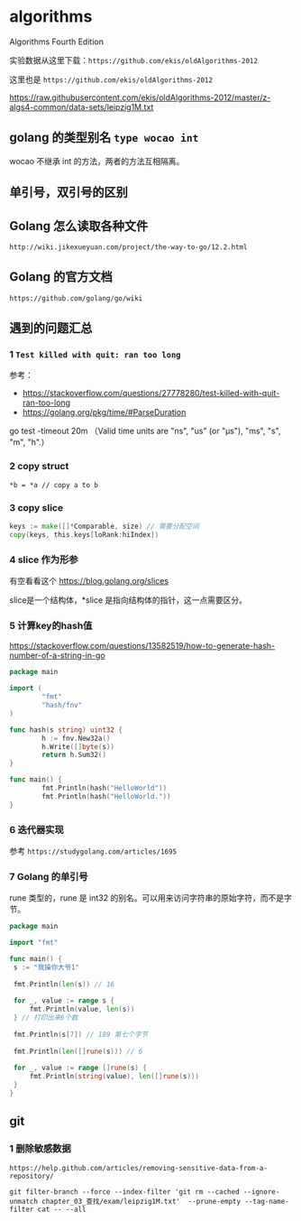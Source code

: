 # algorithms
Algorithms Fourth Edition

实验数据从这里下载：`https://github.com/ekis/oldAlgorithms-2012`

这里也是 `https://github.com/ekis/oldAlgorithms-2012`

https://raw.githubusercontent.com/ekis/oldAlgorithms-2012/master/z-algs4-common/data-sets/leipzig1M.txt

## golang 的类型别名 `type wocao int`

wocao 不继承 int 的方法，两者的方法互相隔离。

## 单引号，双引号的区别

## Golang 怎么读取各种文件

`http://wiki.jikexueyuan.com/project/the-way-to-go/12.2.html`

## Golang 的官方文档

`https://github.com/golang/go/wiki`

## 遇到的问题汇总

### 1 `Test killed with quit: ran too long`

参考：
+ https://stackoverflow.com/questions/27778280/test-killed-with-quit-ran-too-long
+ https://golang.org/pkg/time/#ParseDuration

go test -timeout 20m （Valid time units are "ns", "us" (or "µs"), "ms", "s", "m", "h".）

### 2 copy struct 

`*b = *a // copy a to b`

### 3 copy slice

```go
keys := make([]*Comparable, size) // 需要分配空间
copy(keys, this.keys[loRank:hiIndex])
```

### 4 slice 作为形参

有空看看这个 https://blog.golang.org/slices

slice是一个结构体，*slice 是指向结构体的指针，这一点需要区分。

### 5 计算key的hash值

https://stackoverflow.com/questions/13582519/how-to-generate-hash-number-of-a-string-in-go

```go
package main

import (
        "fmt"
        "hash/fnv"
)

func hash(s string) uint32 {
        h := fnv.New32a()
        h.Write([]byte(s))
        return h.Sum32()
}

func main() {
        fmt.Println(hash("HelloWorld"))
        fmt.Println(hash("HelloWorld."))
}
```

### 6 迭代器实现

参考 `https://studygolang.com/articles/1695`

### 7 Golang 的单引号

rune 类型的，rune 是 int32 的别名。可以用来访问字符串的原始字符，而不是字节。

```go
package main

import "fmt"

func main() {
 s := "我操你大爷1"
 
 fmt.Println(len(s)) // 16
 
 for _, value := range s {
     fmt.Println(value, len(s))
 } // 打印出来6个数
 
 fmt.Println(s[7]) // 189 第七个字节
 
 fmt.Println(len([]rune(s))) // 6
 
 for _, value := range []rune(s) {
     fmt.Println(string(value), len([]rune(s)))
 }
}

```

## git

### 1 删除敏感数据

`https://help.github.com/articles/removing-sensitive-data-from-a-repository/`

`git filter-branch --force --index-filter 'git rm --cached --ignore-unmatch chapter_03_查找/exam/leipzig1M.txt'  --prune-empty --tag-name-filter cat -- --all `








